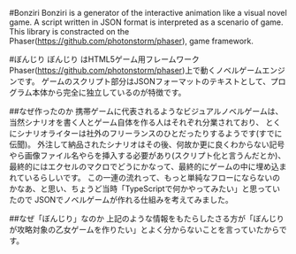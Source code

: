 #Bonziri
Bonziri is a generator of the interactive animation like a visual novel game.
A script written in JSON format is interpreted as a scenario of game.
This library is constracted on the Phaser(https://github.com/photonstorm/phaser), game framework.

#ぼんじり
ぼんじり はHTML5ゲーム用フレームワークPhaser(https://github.com/photonstorm/phaser)上で動くノベルゲームエンジンです。
ゲームのスクリプト部分はJSONフォーマットのテキストとして、プログラム本体から完全に独立しているのが特徴です。

##なぜ作ったのか
携帯ゲームに代表されるようなビジュアルノベルゲームは、当然シナリオを書く人とゲーム自体を作る人はそれぞれ分業されており、
とくにシナリオライターは社外のフリーランスのひとだったりするようです(すでに伝聞)。
外注して納品されたシナリオはその後、何故か更に良くわからない記号やら画像ファイル名やらを挿入する必要があり(スクリプト化と言うんだとか)、
最終的にはエクセルのマクロでどうにかなって、最終的にゲームの中に埋め込まれているらしいです。
この一連の流れって、もっと単純なフローにならないのかなあ、と思い、ちょうど当時「TypeScriptで何かやってみたい」と思っていたので
JSONでノベルゲームが作れる仕組みを考えてみました。

##なぜ「ぼんじり」なのか
上記のような情報をもたらしたさる方が「ぼんじりが攻略対象の乙女ゲームを作りたい」とよく分からないことを言っていたからです。

 